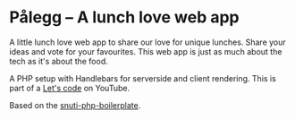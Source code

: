 # Pålegg – A lunch love web app

A little lunch love web app to share our love for unique lunches. Share your ideas and vote for your favourites. This web app is just as much about the tech as it's about the food.

A PHP setup with Handlebars for serverside and client rendering. This is part
of a [Let's code]() on YouTube.

Based on the [snuti-php-boilerplate](https://github.com/ecker00/snuti-php-boilerplate).
